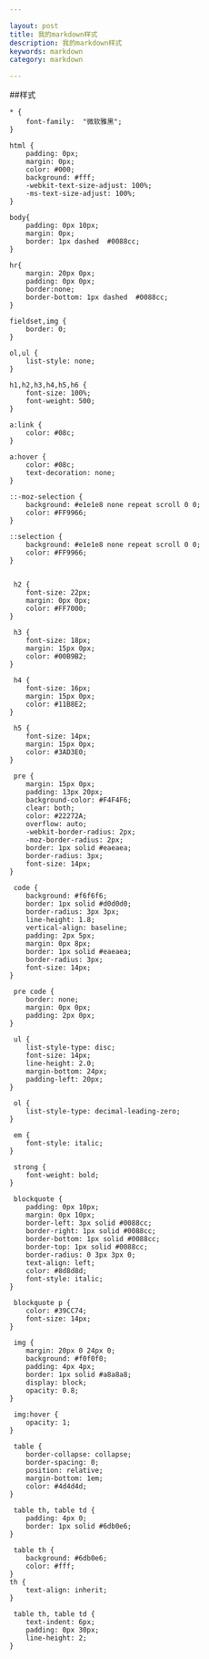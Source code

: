 ```yaml
---

layout: post
title: 我的markdown样式
description: 我的markdown样式
keywords: markdown
category: markdown

---
```

##样式

	* {
	    font-family:  "微软雅黑";
	}
	
	html {
	    padding: 0px;
	    margin: 0px;
	    color: #000;
	    background: #fff;
	    -webkit-text-size-adjust: 100%;
	    -ms-text-size-adjust: 100%;
	}
	
	body{
	    padding: 0px 10px;
	    margin: 0px;
	    border: 1px dashed  #0088cc;
	}
	
	hr{
	    margin: 20px 0px;
	    padding: 0px 0px;
	    border:none;
	    border-bottom: 1px dashed  #0088cc;
	}
	
	fieldset,img {
	    border: 0;
	}
	
	ol,ul {
	    list-style: none;
	}
	
	h1,h2,h3,h4,h5,h6 {
	    font-size: 100%;
	    font-weight: 500;
	}
	
	a:link {
	    color: #08c;
	}
	
	a:hover {
	    color: #08c;
	    text-decoration: none;
	}
	
	::-moz-selection {
	    background: #e1e1e8 none repeat scroll 0 0;
	    color: #FF9966;
	}
	
	::selection {
	    background: #e1e1e8 none repeat scroll 0 0;
	    color: #FF9966;
	}
	
	
	 h2 {
	    font-size: 22px;
	    margin: 0px 0px;
	    color: #FF7000;
	}
	
	 h3 {
	    font-size: 18px;
	    margin: 15px 0px;
	    color: #00B9B2;
	}
	
	 h4 {
	    font-size: 16px;
	    margin: 15px 0px;
	    color: #11B8E2;
	}
	
	 h5 {
	    font-size: 14px;
	    margin: 15px 0px;
	    color: #3AD3E0;
	}
	
	 pre {
	    margin: 15px 0px;
	    padding: 13px 20px;
	    background-color: #F4F4F6;
	    clear: both;
	    color: #22272A;
	    overflow: auto;
	    -webkit-border-radius: 2px;
	    -moz-border-radius: 2px;
	    border: 1px solid #eaeaea;
	    border-radius: 3px;
	    font-size: 14px;
	}
	
	 code {
	    background: #f6f6f6;
	    border: 1px solid #d0d0d0;
	    border-radius: 3px 3px;
	    line-height: 1.8;
	    vertical-align: baseline;
	    padding: 2px 5px;
	    margin: 0px 8px;
	    border: 1px solid #eaeaea;
	    border-radius: 3px;
	    font-size: 14px;
	}
	
	 pre code {
	    border: none;
	    margin: 0px 0px;
	    padding: 2px 0px;
	}
	
	 ul {
	    list-style-type: disc;
	    font-size: 14px;
	    line-height: 2.0;
	    margin-bottom: 24px;
	    padding-left: 20px;
	}
	
	 ol {
	    list-style-type: decimal-leading-zero;
	}
	
	 em {
	    font-style: italic;
	}
	
	 strong {
	    font-weight: bold;
	}
	
	 blockquote {
	    padding: 0px 10px;
	    margin: 0px 10px;
	    border-left: 3px solid #0088cc;
	    border-right: 1px solid #0088cc;
	    border-bottom: 1px solid #0088cc;
	    border-top: 1px solid #0088cc;
	    border-radius: 0 3px 3px 0;
	    text-align: left;
	    color: #8d8d8d;
	    font-style: italic;
	}
	
	 blockquote p {
	    color: #39CC74;
	    font-size: 14px;
	}
	
	 img {
	    margin: 20px 0 24px 0;
	    background: #f0f0f0;
	    padding: 4px 4px;
	    border: 1px solid #a8a8a8;
	    display: block;
	    opacity: 0.8;
	}
	
	 img:hover {
	    opacity: 1;
	}
	
	 table {
	    border-collapse: collapse;
	    border-spacing: 0;
	    position: relative;
	    margin-bottom: 1em;
	    color: #4d4d4d;
	}
	
	 table th, table td {
	    padding: 4px 0;
	    border: 1px solid #6db0e6;
	}
	
	 table th {
	    background: #6db0e6;
	    color: #fff;
	}
	th {
	    text-align: inherit;
	}
	
	 table th, table td {
	    text-indent: 6px;
	    padding: 0px 30px;
	    line-height: 2;
	}